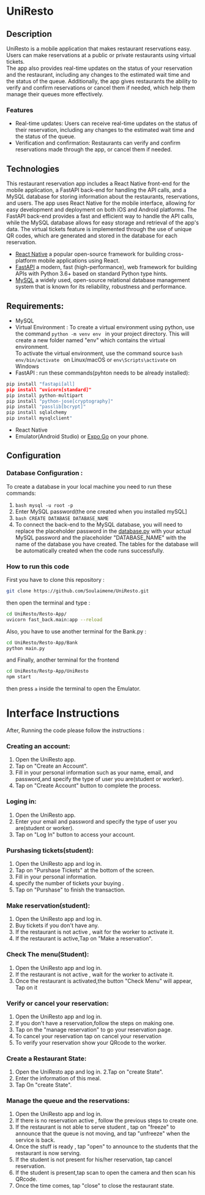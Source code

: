 # UniResto
## Description
UniResto is a mobile application that makes restaurant reservations easy. Users can make reservations at a public or private restaurants using virtual tickets.<br /> 
The app also provides real-time updates on the status of your reservation and the restaurant, including any changes to the estimated wait time and the status of the queue. Additionally, 
the app gives restaurants the ability to verify and confirm reservations or cancel them if needed, which help them manage their queues more effectively.
### Features 
- Real-time updates: Users can receive real-time updates on the status of their reservation, including any changes to the estimated wait time and the status of the queue.
- Verification and confirmation: Restaurants can verify and confirm reservations made through the app, or cancel them if needed.

## Technologies
This restaurant reservation app includes a React Native front-end for the mobile application, a FastAPI back-end for handling the API calls, and a MySQL database for storing information about the restaurants, reservations, and users. The app uses React Native for the mobile interface, allowing for easy development and deployment on both iOS and Android platforms. The FastAPI back-end provides a fast and efficient way to handle the API calls, while the MySQL database allows for easy storage and retrieval of the app's data. The virtual tickets 
feature is implemented through the use of unique QR codes, which are generated and stored in the database for each reservation.
- [React Native](https://reactnative.dev) a popular open-source framework for building cross-platform mobile applications using React.
- [FastAPI](https://fastapi.tiangolo.com) a modern, fast (high-performance), web framework for building APIs with Python 3.6+ based on standard Python type hints.
- [MySQL](https://www.mysql.com) a widely used, open-source relational database management system that is known for its reliability, robustness and performance.

## Requirements:
- MySQL
- Virtual Environment : To create a virtual environment using python, use the command
```python -m venv env ``` 
in your project directory. This will create a new folder named "env" which contains the virtual environment. <br /> To activate the virtual environment, use the command source ```bash env/bin/activate ``` on Linux/macOS or ```env\Scripts\activate``` on Windows
- FastAPI : run these commands(pyhton needs to be already installed):
```python
pip install "fastapi[all]
pip install "uvicorn[standard]"
pip install python-multipart
pip install "python-jose[cryptography]"
pip install "passlib[bcrypt]"
pip install sqlalchemy
pip install mysqlclient"
```
- React Native
- Emulator(Android Studio) or [Expo Go](https://play.google.com/store/apps/details?id=host.exp.exponent&hl=en&gl=US&pli=1) on your phone.
## Configuration 
### Database Configuration : 
To create a database in your local machine you need to run these commands:
1. ```bash mysql -u root -p ``` 
2. Enter MySQL password(the one created when you installed mySQL]
3. ```bash CREATE DATABASE DATABASE_NAME ``` 
4. To connect the back-end to the MySQL database, you will need to replace the placeholder password in the [database.py](https://github.com/Soulaimene/UniResto/blob/master/Resto-App/fast_back/database.py) with your actual MySQL password and the placeholder "DATABASE_NAME" with the name of the database you have created. The tables for the database will be automatically created when the code  runs successfully.
### How to run this code 

First you have to clone this repository : 
```bash
git clone https://github.com/Soulaimene/UniResto.git 
```
then open the terminal and type :
 ```bash
cd UniResto/Resto-App/
uvicorn fast_back.main:app --reload
```
Also, you have to use another terminal for the Bank.py :
 ```bash
cd UniResto/Resto-App/Bank
python main.py 
```
and Finally, another terminal for the frontend 
```bash 
cd UniResto/Restp-App/UniResto
npm start 
```
then press ```a``` inside the terminal to open the Emulator.

# Interface Instructions 
After, Running the code please follow the instructions :

### Creating an account:

1. Open the UniResto app.
2. Tap on "Create an Account".
3. Fill in your personal information such as your name, email, and password,and specify the type of user you are(student or worker).
4. Tap on "Create Account" button to complete the process.
### Loging in:

1. Open the UniResto app.
2. Enter your email and password and specify the type of user you are(student or worker).
3. Tap on "Log In" button to access your account.

### Purshasing tickets(student):

1. Open the UniResto app and log in.
2. Tap on "Purshase Tickets" at the bottom of the screen.
3. Fill in your personal information.
4. specify the number of tickets your buying .
5. Tap on "Purshase" to finish the transaction.

### Make reservation(student):
1. Open the UniResto app and log in.
2. Buy tickets if you don't have any.
3. If the restaurant is not active , wait for the worker to activate it.
4. If the restaurant is active,Tap on "Make a reservation".

### Check The menu(Student):
1. Open the UniResto app and log in.
2. If the restaurant is not active , wait for the worker to activate it.
3. Once the restaurant is activated,the button "Check Menu" will appear, Tap on it

### Verify or cancel your reservation:
1. Open the UniResto app and log in.
2. If you don't have a reservation,follow the steps on making one.
3. Tap on the "manage reservation" to go your reservation page.
4. To cancel your reservation tap on cancel your reservation
5. To verify your reservation show your QRcode to the worker.

### Create a Restaurant State:
1. Open the UniResto app and log in.
2.Tap on "create State".
3. Enter the information of this meal.
4. Tap On "create State".

### Manage the queue and the reservations:

1. Open the UniResto app and log in.
2. If there is no reservation active , follow the previous steps to create one.
3. If the restaurant is not able to serve student , tap on "freeze" to announce that the queue is not moving, and tap "unfreeze" when the service is back.
4. Once the stuff is ready , tap "open" to announce to the students that the restaurant is now serving.
5. If the student is not present for his/her reservation, tap cancel reservation.
6. If the student is present,tap scan to open the camera and then scan his QRcode.  
7. Once the time comes, tap "close" to close the restaurant state.



